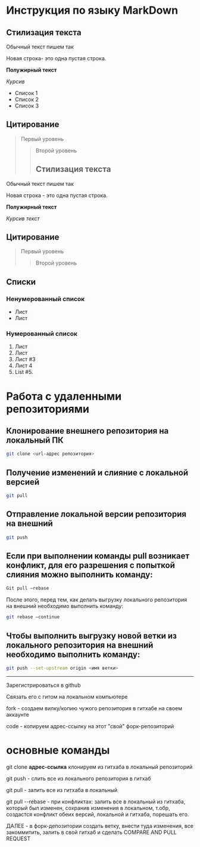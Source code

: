 # Инструкция по языку MarkDown

## Стилизация текста
Обычный текст пишем так

Новая строка- это одна пустая строка.

**Полужирный текст**

*Курсив*

* Список 1
* Список 2
* Список 3

## Цитирование
> Первый уровень
>> Второй уровень
>> ## Стилизация текста
Обычный текст пишем так

Новая строка - это одна пустая строка.

**Полужирный текст**

*Курсив текст*

## Цитирование
> Первый уровень
>> Второй уровень

## Списки
### Ненумерованный список
*  Лист
*  Лист
### Нумерованный список
1. Лист
2. Лист
3. Лист #3
4. Лист 4
5. List #5.
# Работа с удаленными репозиториями

## Клонирование внешнего репозитория на локальный ПК
```sh
git clone <url-адрес репозитория>
```

## Получение изменений и слияние с локальной версией
```sh
git pull
```

## Отправление локальной версии репозитория на внешний
```sh
git push
```
## Если при выполнении команды pull возникает конфликт, для его разрешения с попыткой слияния можно выполнить команду:

```sh
Git pull –rebase
```

После этого, перед тем, как делать выгрузку локального репозитория на внешний необходимо выполнить команду:

```sh
git rebase –continue
```

## Чтобы выполнить выгрузку новой ветки из локального репозитория на внешний необходимо выполнить команду:

```sh
git push --set-upstream origin <имя ветки>
```
__________________________________________________________________

Зарегистрироваться в github

Связать его с гитом на локальном компьютере

fork - создаем вилку/копию чужого репозитория в гитхабе на своем аккаунте

code - копируем адрес-ссылку на этот "свой" форк-репозиторий


# основные команды

git clone **адрес-ссылка** клонируем из гитхаба в локальный репозиторий 

git push - слить все из локального репозитория в гитхаб

git pull - залить все из гитхаба в локальный 

git pull --rebase - при конфликтах: залить все в локальный из гитхаба, который был изменен, сохранив изменения в локальном, т.обр, создастся конфликт обеих версий, локальной и гитхаба, порешать его. 

ДАЛЕЕ - в форк-депозитории создать ветку, внести туда изменения, все закоммитить, залить в свой гитхаб и сделать COMPARE AND PULL REQUEST